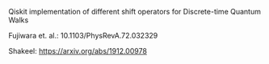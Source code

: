 Qiskit implementation of different shift operators for Discrete-time Quantum Walks

Fujiwara et. al.: 10.1103/PhysRevA.72.032329

Shakeel: https://arxiv.org/abs/1912.00978
